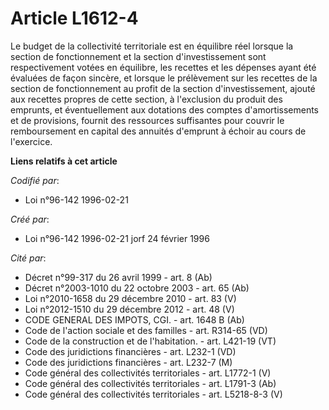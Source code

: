 # Article L1612-4

Le budget de la collectivité territoriale est en équilibre réel lorsque la section de fonctionnement et la section
d'investissement sont respectivement votées en équilibre, les recettes et les dépenses ayant été évaluées de façon sincère,
et lorsque le prélèvement sur les recettes de la section de fonctionnement au profit de la section d'investissement, ajouté
aux recettes propres de cette section, à l'exclusion du produit des emprunts, et éventuellement aux dotations des comptes
d'amortissements et de provisions, fournit des ressources suffisantes pour couvrir le remboursement en capital des annuités
d'emprunt à échoir au cours de l'exercice.

**Liens relatifs à cet article**

_Codifié par_:

  - Loi n°96-142 1996-02-21

_Créé par_:

  - Loi n°96-142 1996-02-21 jorf 24 février 1996

_Cité par_:

  - Décret n°99-317 du 26 avril 1999 - art. 8 (Ab)
  - Décret n°2003-1010 du 22 octobre 2003 - art. 65 (Ab)
  - Loi n°2010-1658 du 29 décembre 2010 - art. 83 (V)
  - Loi n°2012-1510 du 29 décembre 2012 - art. 48 (V)
  - CODE GENERAL DES IMPOTS, CGI. - art. 1648 B (Ab)
  - Code de l'action sociale et des familles - art. R314-65 (VD)
  - Code de la construction et de l'habitation. - art. L421-19 (VT)
  - Code des juridictions financières - art. L232-1 (VD)
  - Code des juridictions financières - art. L232-7 (M)
  - Code général des collectivités territoriales - art. L1772-1 (V)
  - Code général des collectivités territoriales - art. L1791-3 (Ab)
  - Code général des collectivités territoriales - art. L5218-8-3 (V)
